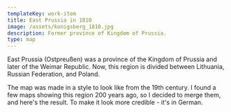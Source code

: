 ```yaml
---
templateKey: work-item
title: East Prussia in 1810
image: /assets/konigsberg_1810.jpg
description: Former province of Kingdom of Prussia.
type: map
---
```

East Prussia (Ostpreußen) was a province of the Kingdom of Prussia and later of the Weimar Republic. Now, this region is divided between Lithuania, Russian Federation, and Poland.

The map was made in a style to look like from the 19th century. I found a few maps showing this region 200 years ago, so I decided to merge them, and here's the result. To make it look more credible - it's in German.